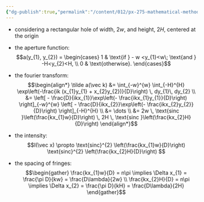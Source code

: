 ```yaml
---
{"dg-publish":true,"permalink":"/content/012/px-275-mathematical-methods/term-2/i-optics/px-275-i6b-rectangular-aperture/","noteIcon":"1","created":"2025-08-27T13:15:24.030+01:00","updated":"2025-03-04T12:33:04.000+00:00"}
---
```


- considering a rectangular hole of width, $2w$, and height, $2H$, centered at the origin
- the aperture function:
$$a(y_{1}, y_{2}) = \begin{cases}
1 & \text{if } - w <y_{1}<w\; \text{and } -H<y_{2}<H, \\
0 & \text{otherwise}.
\end{cases}$$
- the fourier transform:
$$\begin{align*}
\tilde a(\vec k) &= \int_{-w}^{w} \int_{-H}^{H} \exp\left(-\frac{ik (x_{1}y_{1} + x_{2}y_{2})}{D}\right) \, dy_{1}\, dy_{2} \\
&= \left[ - \frac{D}{ikx_{1}}\exp\left(- \frac{ikx_{1}y_{1}}{D}\right) \right]_{-w}^{w} \left[ - \frac{D}{ikx_{2}}\exp\left(- \frac{ikx_{2}y_{2}}{D}\right) \right]_{-H}^{H} \\
&= \dots \\
&= 2w \, \text{sinc }\left(\frac{kx_{1}w}{D}\right) \, 2H \, \text{sinc }\left(\frac{kx_{2}H}{D}\right)
\end{align*}$$
- the intensity:
$$I(\vec x) \propto \text{sinc}^{2} \left(\frac{kx_{1}w}{D}\right) \text{sinc}^{2} \left(\frac{kx_{2}H}{D}\right) $$

- the spacing of fringes:
$$\begin{gather}
\frac{kx_{1}w}{D} = n\pi  \implies \Delta x_{1} = \frac{\pi D}{kw} = \frac{D\lambda}{2w} \\
\frac{kx_{2}H}{D} = n\pi  \implies \Delta x_{2} = \frac{\pi D}{kH} = \frac{D\lambda}{2H} 
\end{gather}$$
